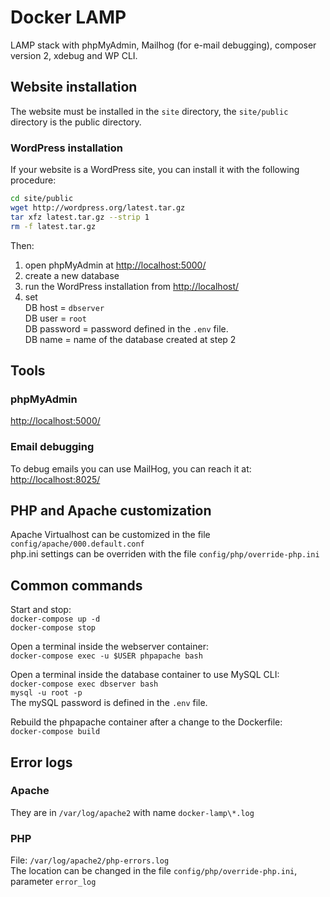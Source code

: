 # Docker LAMP
LAMP stack with phpMyAdmin, Mailhog (for e-mail debugging), composer version
 2, xdebug and WP CLI.

## Website installation
The website must be installed in the `site` directory, the `site/public`
directory is the public directory.

### WordPress installation
If your website is a WordPress site, you can install it with the 
following procedure:
```bash
cd site/public
wget http://wordpress.org/latest.tar.gz
tar xfz latest.tar.gz --strip 1
rm -f latest.tar.gz
```
Then: 
1. open phpMyAdmin at [http://localhost:5000/](http://localhost:5000/) 
2. create a new database
3. run the WordPress installation from [http://localhost/](http://localhost/) 
4. set  
DB host = `dbserver`  
DB user = `root`  
DB password =  password defined in the `.env` file.  
DB name = name of the database created at step 2

## Tools
### phpMyAdmin
[http://localhost:5000/](http://localhost:5000/)

### Email debugging

To debug emails you can use MailHog, you can reach it at: [http://localhost:8025/](http://localhost:8025/)

## PHP and Apache customization
Apache Virtualhost can be customized in the file `config/apache/000.default.conf`  
php.ini settings can be overriden with the file `config/php/override-php.ini`

## Common commands
Start and stop:  
`docker-compose up -d`  
`docker-compose stop`

Open a terminal inside the webserver container:  
`docker-compose exec -u $USER phpapache bash`  

Open a terminal inside the database container to use MySQL CLI:  
`docker-compose exec dbserver bash`  
`mysql -u root -p`  
The mySQL password is defined in the `.env` file.

Rebuild the phpapache container after a change to the Dockerfile:  
`docker-compose build`

## Error logs

### Apache

They are in `/var/log/apache2` with name `docker-lamp\*.log`

### PHP

File: `/var/log/apache2/php-errors.log`  
The location can be changed in the file `config/php/override-php.ini`, parameter `error_log`
